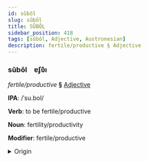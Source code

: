 ```yaml
---
id: sûbôl
slug: sûbôl
title: SÛBÔL
sidebar_position: 418
tags: [sûbôl, Adjective, Austronesian]
description: fertile/productive § Adjective
---
```


### sûbôl&emsp;<span kind="abugida">ɐʄʋ͊ı</span>

*fertile/productive* **§** [Adjective](../../tags/Adjective)

**IPA**: /ˈsu.bol/

**Verb**: to be fertile/productive

**Noun**: fertility/productivity

**Modifier**: fertile/productive

<details>
    <summary>Origin</summary>
    Malay, Northern subur /subor/<br/>
    <em>Austronesian Language Family</em>
</details>